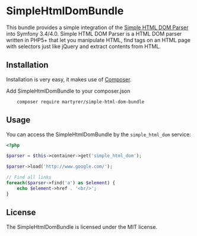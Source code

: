 SimpleHtmlDomBundle
===================

This bundle provides a simple integration of the [Simple HTML DOM Parser][1] into Symfony 3.4/4.0.
Simple HTML DOM Parser is a HTML DOM parser written in PHP5+ that let you manipulate HTML, 
find tags on an HTML page with selectors just like jQuery and extract contents from HTML.

Installation
------------

Installation is very easy, it makes use of [Composer][2].

Add SimpleHtmlDomBundle to your composer.json
```
    composer require martyrer/simple-html-dom-bundle
```

Usage
--------

You can access the SimpleHtmlDomBundle by the `simple_html_dom` service:

``` php
<?php

$parser = $this->container->get('simple_html_dom');

$parser->load('http://www.google.com/');

// Find all links
foreach($parser->find('a') as $element) {
    echo $element->href . '<br/>';
}
````

License
-------

The SimpleHtmlDomBundle is licensed under the MIT license.

[1]: http://simplehtmldom.sourceforge.net
[2]: http://getcomposer.org/

